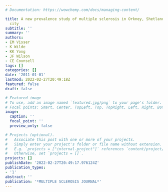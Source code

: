 ```yaml
---
# Documentation: https://wowchemy.com/docs/managing-content/

title: A new prevalence study of multiple sclerosis in Orkney, Shetland and Aberdeen
  city
subtitle: ''
summary: ''
authors:
- EM Visser
- K Wilde
- KK Yong
- JF Wilson
- CE Counsell
tags: []
categories: []
date: '2011-01-01'
lastmod: 2022-02-27T20:49:18Z
featured: false
draft: false

# Featured image
# To use, add an image named `featured.jpg/png` to your page's folder.
# Focal points: Smart, Center, TopLeft, Top, TopRight, Left, Right, BottomLeft, Bottom, BottomRight.
image:
  caption: ''
  focal_point: ''
  preview_only: false

# Projects (optional).
#   Associate this post with one or more of your projects.
#   Simply enter your project's folder or file name without extension.
#   E.g. `projects = ["internal-project"]` references `content/project/deep-learning/index.md`.
#   Otherwise, set `projects = []`.
projects: []
publishDate: '2022-02-27T20:49:17.976124Z'
publication_types:
- '1'
abstract: ''
publication: '*MULTIPLE SCLEROSIS JOURNAL*'
---
```

